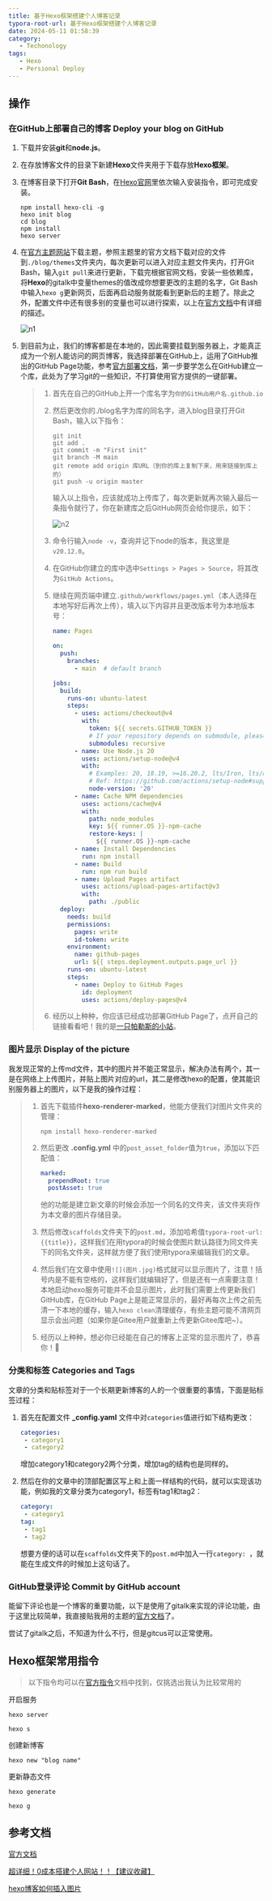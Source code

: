 ```yaml
---
title: 基于Hexo框架搭建个人博客记录
typora-root-url: 基于Hexo框架搭建个人博客记录
date: 2024-05-11 01:58:39
category: 
   - Techonology
tags: 
   - Hexo
   - Persional Deploy
---
```


## 操作

### 在GitHub上部署自己的博客 Deploy your blog on GitHub

1. 下载并安装**git**和**node.js**。

2. 在存放博客文件的目录下新建**Hexo**文件夹用于下载存放**Hexo框架**。

3. 在博客目录下打开**Git Bash**，在[Hexo官网](https://hexo.io/zh-cn/index.html)里依次输入安装指令，即可完成安装。

   ```shell
   npm install hexo-cli -g
   hexo init blog
   cd blog
   npm install
   hexo server
   ```

4. 在[官方主题网站](https://hexo.io/themes/)下载主题，参照主题里的官方文档下载对应的文件到`./blog/themes`文件夹内，每次更新可以进入对应主题文件夹内，打开Git Bash，输入`git pull`来进行更新，下载完根据官网文档，安装一些依赖库，将**Hexo**的gitalk中变量themes的值改成你想要更改的主题的名字，Git Bash中输入`hexo g`更新网页，后面再启动服务就能看到更新后的主题了。除此之外，配置文件中还有很多别的变量也可以进行探索，以上在[官方文档](https://hexo.io/zh-cn/docs/)中有详细的描述。

   ![n1](n1.png )

5. 到目前为止，我们的博客都是在本地的，因此需要挂载到服务器上，才能真正成为一个别人能访问的网页博客，我选择部署在GitHub上，运用了GitHub推出的GitHub Page功能，参考[官方部署文档](https://hexo.io/zh-cn/docs/github-pages)，第一步要学怎么在GitHub建立一个库，此处为了学习git的一些知识，不打算使用官方提供的一键部署。

   > 1. 首先在自己的GitHub上开一个库名字为`你的GitHub用户名.github.io`
   >
   > 2. 然后更改你的./blog名字为库的同名字，进入blog目录打开Git Bash，输入以下指令：
   >
   >    ```shell
   >    git init
   >    git add .
   >    git commit -m "First init"
   >    git branch -M main
   >    git remote add origin 库URL（到你的库上复制下来，用来链接到库上的）
   >    git push -u origin master
   >    ```
   >
   >    输入以上指令，应该就成功上传库了，每次更新就再次输入最后一条指令就行了，你在新建库之后GitHub网页会给你提示，如下：
   >
   >    ![n2](n2.png)
   >
   > 3. 命令行输入`node -v`，查询并记下node的版本，我这里是`v20.12.0`。
   >
   > 4. 在GitHub你建立的库中选中`Settings > Pages > Source`，将其改为`GitHub Actions`。
   >
   > 5. 继续在网页端中建立`.github/workflows/pages.yml`（本人选择在本地写好后再次上传），填入以下内容并且更改版本号为本地版本号：
   >
   >    ```yaml
   >    name: Pages
   >    
   >    on:
   >      push:
   >        branches:
   >          - main  # default branch
   >    
   >    jobs:
   >      build:
   >        runs-on: ubuntu-latest
   >        steps:
   >          - uses: actions/checkout@v4
   >            with:
   >              token: ${{ secrets.GITHUB_TOKEN }}
   >              # If your repository depends on submodule, please see: https://github.com/actions/checkout
   >              submodules: recursive
   >          - name: Use Node.js 20
   >            uses: actions/setup-node@v4
   >            with:
   >              # Examples: 20, 18.19, >=16.20.2, lts/Iron, lts/Hydrogen, *, latest, current, node
   >              # Ref: https://github.com/actions/setup-node#supported-version-syntax
   >              node-version: '20'
   >          - name: Cache NPM dependencies
   >            uses: actions/cache@v4
   >            with:
   >              path: node_modules
   >              key: ${{ runner.OS }}-npm-cache
   >              restore-keys: |
   >                ${{ runner.OS }}-npm-cache
   >          - name: Install Dependencies
   >            run: npm install
   >          - name: Build
   >            run: npm run build
   >          - name: Upload Pages artifact
   >            uses: actions/upload-pages-artifact@v3
   >            with:
   >              path: ./public
   >      deploy:
   >        needs: build
   >        permissions:
   >          pages: write
   >          id-token: write
   >        environment:
   >          name: github-pages
   >          url: ${{ steps.deployment.outputs.page_url }}
   >        runs-on: ubuntu-latest
   >        steps:
   >          - name: Deploy to GitHub Pages
   >            id: deployment
   >            uses: actions/deploy-pages@v4
   >    ```
   >
   > 6. 经历以上种种，你应该已经成功部署GitHub Page了，点开自己的链接看看吧！我的是[一只帕勒斯的小站](https://aplas-plus.github.io/)。

### 图片显示 Display of the picture

我发现正常的上传md文件，其中的图片并不能正常显示，解决办法有两个，其一是在网络上上传图片，并贴上图片对应的url，其二是修改hexo的配置，使其能识别服务器上的图片，以下是我的操作过程：

> 1. 首先下载插件**hexo-renderer-marked**，他能方便我们对图片文件夹的管理：
>
>    `npm install hexo-renderer-marked`
>
> 2. 然后更改 **.config.yml** 中的`post_asset_folder`值为`true`，添加以下匹配值：
>
>    ```yaml
>    marked:
>      prependRoot: true
>      postAsset: true
>    ```
>
>    他的功能是建立新文章的时候会添加一个同名的文件夹，该文件夹将作为本文章的图片存储目录。
>
> 3. 然后修改`scaffolds`文件夹下的`post.md`，添加哈希值`typora-root-url: {{title}}`，这样我们在用typora的时候会使图片默认路径为同文件夹下的同名文件夹，这样就方便了我们使用typora来编辑我们的文章。
>
> 4. 然后我们在文章中使用`![](图片.jpg)`格式就可以显示图片了，注意！括号内是不能有空格的，这样我们就编辑好了，但是还有一点需要注意！本地启动hexo服务可能并不会显示图片，此时我们需要上传更新我们GitHub库，在GitHub Page上是能正常显示的，最好再每次上传之前先清一下本地的缓存，输入`hexo clean`清理缓存，有些主题可能不清网页显示会出问题（如果你是Gitee用户就重新上传更新Gitee库吧~）。
>
> 5. 经历以上种种，想必你已经能在自己的博客上正常的显示图片了，恭喜你！🫡

### 分类和标签 Categories and Tags

文章的分类和贴标签对于一个长期更新博客的人的一个很重要的事情，下面是贴标签过程：

1. 首先在配置文件 **_config.yaml** 文件中对`categories`值进行如下结构更改：

   ```yaml
   categories:
   	- category1
   	- category2
   ```

   增加category1和category2两个分类，增加tag的结构也是同样的。

2. 然后在你的文章中的顶部配置区写上和上面一样结构的代码，就可以实现该功能，例如我的文章分类为category1，标签有tag1和tag2：

   ```yaml
   category:
   	- category1
   tag:
   	- tag1
   	- tag2
   ```

   想要方便的话可以在`scaffolds`文件夹下的`post.md`中加入一行`category: `，就能在生成文件的时候加上这句话了。

   

### GitHub登录评论 Commit by GitHub account

能留下评论也是一个博客的重要功能，以下是使用了gitalk来实现的评论功能，由于这里比较简单，我直接贴我用的主题的[官方文档](https://redefine-docs.ohevan.com/posts/comment)了。

尝试了gitalk之后，不知道为什么不行，但是gitcus可以正常使用。



## Hexo框架常用指令

> 以下指令均可以在[官方指令](https://hexo.io/zh-cn/docs/commands)文档中找到，仅挑选出我认为比较常用的

开启服务

`hexo server`

`hexo s`

创建新博客

`hexo new "blog name"`

更新静态文件

`hexo generate`

`hexo g`



## 参考文档

[官方文档](https://hexo.io/zh-cn/docs/)

[超详细！0成本搭建个人网站！！【建议收藏】](https://www.bilibili.com/video/BV1ts4y1f7Gu/?spm_id_from=333.788.recommend_more_video.-1&vd_source=99294a2a1c5504f559670de616463ae4)

[hexo博客如何插入图片](https://zhuanlan.zhihu.com/p/265077468)
